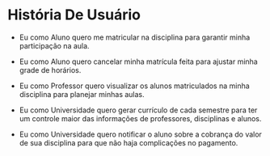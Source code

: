 # História De Usuário 

- Eu como Aluno quero me matricular na disciplina para garantir minha participação na aula.  

- Eu como Aluno quero cancelar minha matrícula feita para ajustar minha grade de horários. 

- Eu como Professor quero visualizar os alunos matriculados na minha disciplina para planejar minhas aulas. 

- Eu como Universidade quero gerar currículo de cada semestre para ter um controle maior das informações de professores, disciplinas e alunos. 

- Eu como Universidade quero notificar o aluno sobre a cobrança do valor de sua disciplina para que não haja complicações no pagamento. 
